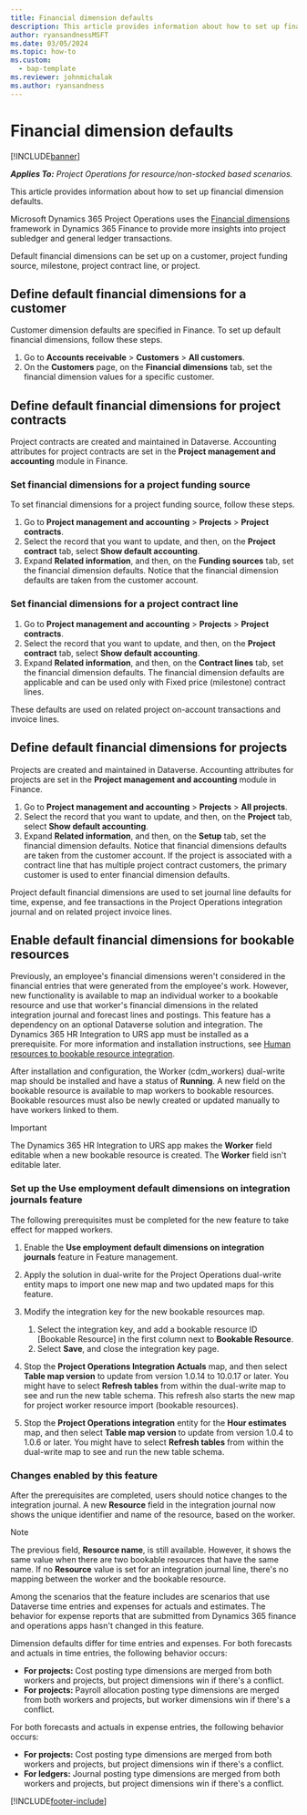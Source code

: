 ```yaml
---
title: Financial dimension defaults
description: This article provides information about how to set up financial dimension defaults.
author: ryansandnessMSFT
ms.date: 03/05/2024
ms.topic: how-to
ms.custom: 
  - bap-template
ms.reviewer: johnmichalak
ms.author: ryansandness
---
```


# Financial dimension defaults

[!INCLUDE[banner](../includes/banner.md)]

_**Applies To:** Project Operations for resource/non-stocked based scenarios._

This article provides information about how to set up financial dimension defaults.

Microsoft Dynamics 365 Project Operations uses the [Financial dimensions](/dynamics365/finance/general-ledger/financial-dimensions) framework in Dynamics 365 Finance to provide more insights into project subledger and general ledger transactions.

Default financial dimensions can be set up on a customer, project funding source, milestone, project contract line, or project.

## Define default financial dimensions for a customer

Customer dimension defaults are specified in Finance. To set up default financial dimensions, follow these steps.

1. Go to **Accounts receivable** \> **Customers** \> **All customers**.
1. On the **Customers** page, on the **Financial dimensions** tab, set the financial dimension values for a specific customer.

## Define default financial dimensions for project contracts

Project contracts are created and maintained in Dataverse. Accounting attributes for project contracts are set in the **Project management and accounting** module in Finance.

### Set financial dimensions for a project funding source

To set financial dimensions for a project funding source, follow these steps.

1. Go to **Project management and accounting** \> **Projects** \> **Project contracts**.
1. Select the record that you want to update, and then, on the **Project contract** tab, select **Show default accounting**.
1. Expand **Related information**, and then, on the **Funding sources** tab, set the financial dimension defaults. Notice that the financial dimension defaults are taken from the customer account.

### Set financial dimensions for a project contract line

1. Go to **Project management and accounting** \> **Projects** \> **Project contracts**.
1. Select the record that you want to update, and then, on the **Project contract** tab, select **Show default accounting**.
1. Expand **Related information**, and then, on the **Contract lines** tab, set the financial dimension defaults. The financial dimension defaults are applicable and can be used only with Fixed price (milestone) contract lines.

These defaults are used on related project on-account transactions and invoice lines.

## Define default financial dimensions for projects

Projects are created and maintained in Dataverse. Accounting attributes for projects are set in the **Project management and accounting** module in Finance.

1. Go to **Project management and accounting** \> **Projects** \> **All projects**.
1. Select the record that you want to update, and then, on the **Project** tab, select **Show default accounting**.
1. Expand **Related information**, and then, on the **Setup** tab, set the financial dimension defaults. Notice that financial dimensions defaults are taken from the customer account. If the project is associated with a contract line that has multiple project contract customers, the primary customer is used to enter financial dimension defaults.

Project default financial dimensions are used to set journal line defaults for time, expense, and fee transactions in the Project Operations integration journal and on related project invoice lines.

## Enable default financial dimensions for bookable resources

Previously, an employee's financial dimensions weren't considered in the financial entries that were generated from the employee's work. However, new functionality is available to map an individual worker to a bookable resource and use that worker's financial dimensions in the related integration journal and forecast lines and postings. This feature has a dependency on an optional Dataverse solution and integration. The Dynamics 365 HR Integration to URS app must be installed as a prerequisite. For more information and installation instructions, see [Human resources to bookable resource integration](/dynamics365/human-resources/hr-admin-integration-hr-rm).

After installation and configuration, the Worker (cdm\_workers) dual-write map should be installed and have a status of **Running**. A new field on the bookable resource is available to map workers to bookable resources. Bookable resources must also be newly created or updated manually to have workers linked to them.

> [!IMPORTANT]
> The Dynamics 365 HR Integration to URS app makes the **Worker** field editable when a new bookable resource is created. The **Worker** field isn't editable later.

### Set up the Use employment default dimensions on integration journals feature

The following prerequisites must be completed for the new feature to take effect for mapped workers.

1. Enable the **Use employment default dimensions on integration journals** feature in Feature management.
1. Apply the solution in dual-write for the Project Operations dual-write entity maps to import one new map and two updated maps for this feature.
1. Modify the integration key for the new bookable resources map.

    1. Select the integration key, and add a bookable resource ID [Bookable Resource] in the first column next to **Bookable Resource**.
    1. Select **Save**, and close the integration key page.

1. Stop the **Project Operations Integration Actuals** map, and then select **Table map version** to update from version 1.0.14 to 10.0.17 or later. You might have to select **Refresh tables** from within the dual-write map to see and run the new table schema. This refresh also starts the new map for project worker resource import (bookable resources).
1. Stop the **Project Operations integration** entity for the **Hour estimates** map, and then select **Table map version** to update from version 1.0.4 to 1.0.6 or later. You might have to select **Refresh tables** from within the dual-write map to see and run the new table schema.

### Changes enabled by this feature

After the prerequisites are completed, users should notice changes to the integration journal. A new **Resource** field in the integration journal now shows the unique identifier and name of the resource, based on the worker.

> [!NOTE]
> The previous field, **Resource name**, is still available. However, it shows the same value when there are two bookable resources that have the same name. If no **Resource** value is set for an integration journal line, there's no mapping between the worker and the bookable resource.

Among the scenarios that the feature includes are scenarios that use Dataverse time entries and expenses for actuals and estimates. The behavior for expense reports that are submitted from Dynamics 365 finance and operations apps hasn't changed in this feature.

Dimension defaults differ for time entries and expenses. For both forecasts and actuals in time entries, the following behavior occurs:

- **For projects:** Cost posting type dimensions are merged from both workers and projects, but project dimensions win if there's a conflict.
- **For projects:** Payroll allocation posting type dimensions are merged from both workers and projects, but worker dimensions win if there's a conflict.

For both forecasts and actuals in expense entries, the following behavior occurs:

- **For projects:** Cost posting type dimensions are merged from both workers and projects, but project dimensions win if there's a conflict.
- **For ledgers:** Journal posting type dimensions are merged from both workers and projects, but project dimensions win if there's a conflict.

[!INCLUDE[footer-include](../includes/footer-banner.md)]
